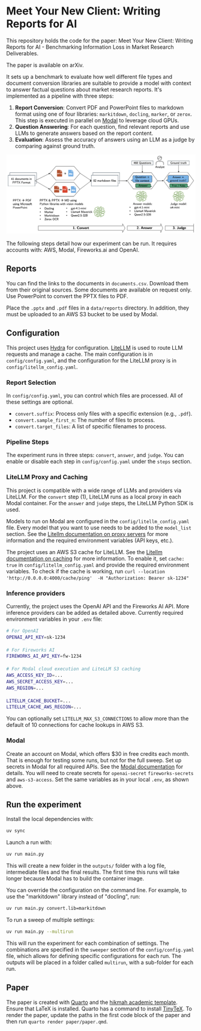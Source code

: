 # Meet Your New Client: Writing Reports for AI

This repository holds the code for the paper: Meet Your New Client: Writing Reports for AI - Benchmarking Information Loss in Market Research Deliverables.

The paper is available on arXiv.

It sets up a benchmark to evaluate how well different file types and document conversion libraries are suitable to provide a model with context to answer factual questions about market research reports. It's implemented as a pipeline with three steps:

1. **Report Conversion**: Convert PDF and PowerPoint files to markdown format using one of four libraries: `markitdown`, `docling`, `marker`, or `zerox`. This step is executed in parallel on [Modal](https://modal.com) to leverage cloud GPUs.
2. **Question Answering**: For each question, find relevant reports and use LLMs to generate answers based on the report content.
3. **Evaluation**: Assess the accuracy of answers using an LLM as a judge by comparing against ground truth.

![Overview](paper/images/overview_color.png)

The following steps detail how our experiment can be run. It requires accounts with: AWS, Modal, Fireworks.ai and OpenAI.

## Reports

You can find the links to the documents in `documents.csv`. Download them from their original sources. Some documents are available on request only. Use PowerPoint to convert the PPTX files to PDF.

Place the `.pptx` and `.pdf` files in a `data/reports` directory. In addition, they must be uploaded to an AWS S3 bucket to be used by Modal.

## Configuration

This project uses [Hydra](https://hydra.cc) for configuration. [LiteLLM](https://github.com/BerriAI/litellm) is used to route LLM requests and manage a cache. The main configuration is in `config/config.yaml`, and the configuration for the LiteLLM proxy is in `config/litellm_config.yaml`.

### Report Selection

In `config/config.yaml`, you can control which files are processed. All of these settings are optional.

- `convert.suffix`: Process only files with a specific extension (e.g., `.pdf`).
- `convert.sample_first_n`: The number of files to process.
- `convert.target_files`: A list of specific filenames to process.

### Pipeline Steps

The experiment runs in three steps: `convert`, `answer`, and `judge`. You can enable or disable each step in `config/config.yaml` under the `steps` section.

### LiteLLM Proxy and Caching

This project is compatible with a wide range of LLMs and providers via LiteLLM. For the `convert` step (1), LiteLLM runs as a local proxy in each Modal container. For the `answer` and `judge` steps, the LiteLLM Python SDK is used.

Models to run on Modal are configured in the `config/litellm_config.yaml` file. Every model that you want to use needs to be added to the `model_list` section. See the [Litellm documentation on proxy servers](https://docs.litellm.ai/docs/proxy/docker_quick_start) for more information and the required environment variables (API keys, etc.).

The project uses an AWS S3 cache for LiteLLM. See the [Litellm documentation on caching](https://docs.litellm.ai/docs/proxy/caching) for more information. To enable it, set `cache: true` in `config/litellm_config.yaml` and provide the required environment variables. To check if the cache is working, run `curl --location 'http://0.0.0.0:4000/cache/ping'  -H "Authorization: Bearer sk-1234"`

### Inference providers

Currently, the project uses the OpenAI API and the Fireworks AI API. More inference providers can be added as detailed above. Currently required environment variables in your `.env` file:

```bash
# For OpenAI
OPENAI_API_KEY=sk-1234

# For Fireworks AI
FIREWORKS_AI_API_KEY=fw-1234

# For Modal cloud execution and LiteLLM S3 caching
AWS_ACCESS_KEY_ID=...
AWS_SECRET_ACCESS_KEY=...
AWS_REGION=...

LITELLM_CACHE_BUCKET=...
LITELLM_CACHE_AWS_REGION=...
```

You can optionally set `LITELLM_MAX_S3_CONNECTIONS` to allow more than the default of 10 connections for cache lookups in AWS S3.

### Modal

Create an account on Modal, which offers $30 in free credits each month. That is enough for testing some runs, but not for the full sweep. Set up secrets in Modal for all required APIs. See the [Modal documentation](https://modal.com/docs/guide) for details. You will need to create secrets for `openai-secret` `fireworks-secrets` and `aws-s3-access`. Set the same variables as in your local `.env`, as shown above.

## Run the experiment

Install the local dependencies with:

```bash
uv sync
```

Launch a run with:

```bash
uv run main.py
```

This will create a new folder in the `outputs/` folder with a log file, intermediate files and the final results. The first time this runs will take longer because Modal has to build the container image.

You can override the configuration on the command line. For example, to use the "markitdown" library instead of "docling", run:

```bash
uv run main.py convert.lib=markitdown
```

To run a sweep of multiple settings:

```bash
uv run main.py --multirun
```

This will run the experiment for each combination of settings. The combinations are specified in the `sweeper` section of the `config/config.yaml` file, which allows for defining specific configurations for each run. The outputs will be placed in a folder called `multirun`, with a sub-folder for each run.

## Paper

The paper is created with [Quarto](https://quarto.org) and the [hikmah academic template](https://github.com/andrewheiss/hikmah-academic-quarto). Ensure that LaTeX is installed. Quarto has a command to install [TinyTeX](https://quarto.org/docs/output-formats/pdf-engine.html). To render the paper, update the paths in the first code block of the paper and then run `quarto render paper/paper.qmd`.
